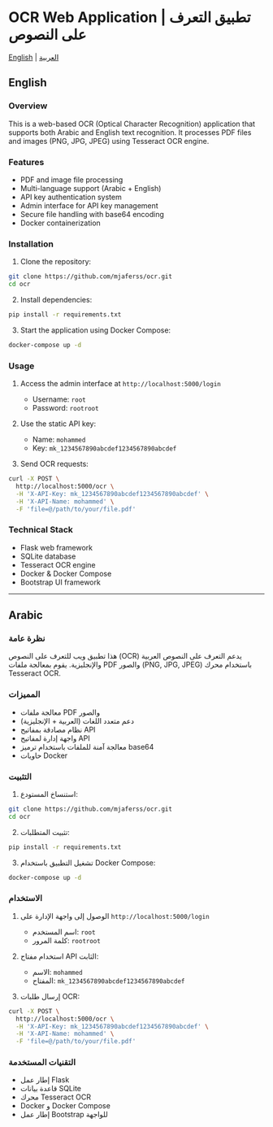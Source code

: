 # OCR Web Application | تطبيق التعرف على النصوص

[English](#english) | [العربية](#arabic)

## English

### Overview
This is a web-based OCR (Optical Character Recognition) application that supports both Arabic and English text recognition. It processes PDF files and images (PNG, JPG, JPEG) using Tesseract OCR engine.

### Features
- PDF and image file processing
- Multi-language support (Arabic + English)
- API key authentication system
- Admin interface for API key management
- Secure file handling with base64 encoding
- Docker containerization

### Installation
1. Clone the repository:
```bash
git clone https://github.com/mjaferss/ocr.git
cd ocr
```

2. Install dependencies:
```bash
pip install -r requirements.txt
```

3. Start the application using Docker Compose:
```bash
docker-compose up -d
```

### Usage
1. Access the admin interface at `http://localhost:5000/login`
   - Username: `root`
   - Password: `rootroot`

2. Use the static API key:
   - Name: `mohammed`
   - Key: `mk_1234567890abcdef1234567890abcdef`

3. Send OCR requests:
```bash
curl -X POST \
  http://localhost:5000/ocr \
  -H 'X-API-Key: mk_1234567890abcdef1234567890abcdef' \
  -H 'X-API-Name: mohammed' \
  -F 'file=@/path/to/your/file.pdf'
```

### Technical Stack
- Flask web framework
- SQLite database
- Tesseract OCR engine
- Docker & Docker Compose
- Bootstrap UI framework

---

## Arabic <a name="arabic"></a>

### نظرة عامة
هذا تطبيق ويب للتعرف على النصوص (OCR) يدعم التعرف على النصوص العربية والإنجليزية. يقوم بمعالجة ملفات PDF والصور (PNG, JPG, JPEG) باستخدام محرك Tesseract OCR.

### المميزات
- معالجة ملفات PDF والصور
- دعم متعدد اللغات (العربية + الإنجليزية)
- نظام مصادقة بمفاتيح API
- واجهة إدارة لمفاتيح API
- معالجة آمنة للملفات باستخدام ترميز base64
- حاويات Docker

### التثبيت
1. استنساخ المستودع:
```bash
git clone https://github.com/mjaferss/ocr.git
cd ocr
```

2. تثبيت المتطلبات:
```bash
pip install -r requirements.txt
```

3. تشغيل التطبيق باستخدام Docker Compose:
```bash
docker-compose up -d
```

### الاستخدام
1. الوصول إلى واجهة الإدارة على `http://localhost:5000/login`
   - اسم المستخدم: `root`
   - كلمة المرور: `rootroot`

2. استخدام مفتاح API الثابت:
   - الاسم: `mohammed`
   - المفتاح: `mk_1234567890abcdef1234567890abcdef`

3. إرسال طلبات OCR:
```bash
curl -X POST \
  http://localhost:5000/ocr \
  -H 'X-API-Key: mk_1234567890abcdef1234567890abcdef' \
  -H 'X-API-Name: mohammed' \
  -F 'file=@/path/to/your/file.pdf'
```

### التقنيات المستخدمة
- إطار عمل Flask
- قاعدة بيانات SQLite
- محرك Tesseract OCR
- Docker و Docker Compose
- إطار عمل Bootstrap للواجهة

